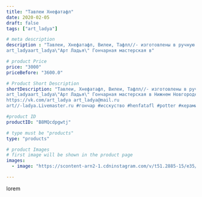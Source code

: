 ```yaml
---
title: "Тавлеи Хнефатафл"
date: 2020-02-05
draft: false
tags: ["art_ladya"]

# meta description
description : "Тавлеи, Хнефатафл, Вилеи, Тафлл//- изготовлены в ручную: керамические фигурки на кожаном игральном поле. 
art_ladyaart_ladya\"Арт Ладья\" Гончарная мастерская в"

# product Price
price: "3000"
priceBefore: "3600.0"

# Product Short Description
shortDescription: "Тавлеи, Хнефатафл, Вилеи, Тафлл//- изготовлены в ручную: керамические фигурки на кожаном игральном поле. 
art_ladyaart_ladya\"Арт Ладья\" Гончарная мастерская в Нижнем Новгороде. Изготовление керамики и мастер//-классы по обучению. 
https://vk.com/art_ladya art_ladya@mail.ru 
art//-ladya.Livemaster.ru #гончар #исскуство #henfatafl #potter #керамикадляинтерьера #керамикаручнаяработа #гончарнаямастерская #serpent #handmade #exclusive #керамика #гончарнаяпосуда #эксклюзивнаякерамика #painter #boardgame #game #decor #ceramics #chess #ceramics #тавлеи #древняяигра #ceramicarte #шахматы #настольныеигры #clay #хнефатафл #ancientgame #авторскаякерамика"

#product ID
productID: "B8MQcdpgwtj"

# type must be "products"
type: "products"

# product Images
# first image will be shown in the product page
images:
  - image: "https://scontent-arn2-1.cdninstagram.com/v/t51.2885-15/e35/s1080x1080/83890480_492683011441741_394293032438799163_n.jpg?tp=1&_nc_ht=scontent-arn2-1.cdninstagram.com&_nc_cat=101&_nc_ohc=N1u60lpV4A0AX8hNNb9&ccb=7-4&oh=e9904f1f4fcdd88f04e801c3d360f247&oe=60826F0F&_nc_sid=86f79a&ig_cache_key=MjIzNzIzNTQzOTYyMDc4NzA0Mw%3D%3D.2-ccb7-4"

---
```

lorem
